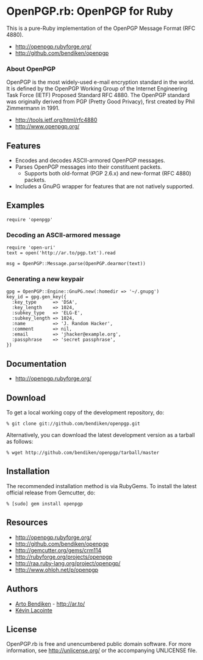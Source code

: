 OpenPGP.rb: OpenPGP for Ruby
============================

This is a pure-Ruby implementation of the OpenPGP Message Format (RFC 4880).

* <http://openpgp.rubyforge.org/>
* <http://github.com/bendiken/openpgp>

### About OpenPGP

OpenPGP is the most widely-used e-mail encryption standard in the world. It
is defined by the OpenPGP Working Group of the Internet Engineering Task
Force (IETF) Proposed Standard RFC 4880. The OpenPGP standard was originally
derived from PGP (Pretty Good Privacy), first created by Phil Zimmermann in
1991.

* <http://tools.ietf.org/html/rfc4880>
* <http://www.openpgp.org/>

Features
--------

* Encodes and decodes ASCII-armored OpenPGP messages.
* Parses OpenPGP messages into their constituent packets.
  * Supports both old-format (PGP 2.6.x) and new-format (RFC 4880) packets.
* Includes a GnuPG wrapper for features that are not natively supported.

Examples
--------

    require 'openpgp'

### Decoding an ASCII-armored message

    require 'open-uri'
    text = open('http://ar.to/pgp.txt').read

    msg = OpenPGP::Message.parse(OpenPGP.dearmor(text))

### Generating a new keypair

    gpg = OpenPGP::Engine::GnuPG.new(:homedir => '~/.gnupg')
    key_id = gpg.gen_key({
      :key_type      => 'DSA',
      :key_length    => 1024,
      :subkey_type   => 'ELG-E',
      :subkey_length => 1024,
      :name          => 'J. Random Hacker',
      :comment       => nil,
      :email         => 'jhacker@example.org',
      :passphrase    => 'secret passphrase',
    })

Documentation
-------------

* <http://openpgp.rubyforge.org/>

Download
--------

To get a local working copy of the development repository, do:

    % git clone git://github.com/bendiken/openpgp.git

Alternatively, you can download the latest development version as a tarball
as follows:

    % wget http://github.com/bendiken/openpgp/tarball/master

Installation
------------

The recommended installation method is via RubyGems. To install the latest
official release from Gemcutter, do:

    % [sudo] gem install openpgp

Resources
---------

* <http://openpgp.rubyforge.org/>
* <http://github.com/bendiken/openpgp>
* <http://gemcutter.org/gems/crm114>
* <http://rubyforge.org/projects/openpgp>
* <http://raa.ruby-lang.org/project/openpgp/>
* <http://www.ohloh.net/p/openpgp>

Authors
-------

* [Arto Bendiken](mailto:arto.bendiken@gmail.com) - <http://ar.to/>
* [Kévin Lacointe](mailto:kevinlacointe@gmail.com)

License
-------

OpenPGP.rb is free and unencumbered public domain software. For more
information, see <http://unlicense.org/> or the accompanying UNLICENSE file.
